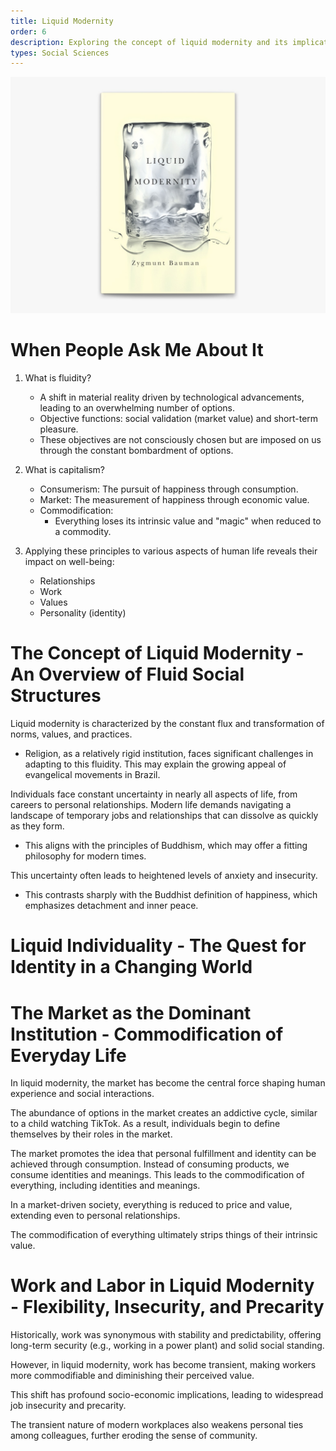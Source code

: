 ```yaml
---
title: Liquid Modernity
order: 6
description: Exploring the concept of liquid modernity and its implications on society.
types: Social Sciences
---
```


![alt text](image.png)

# When People Ask Me About It

1. What is fluidity?
   - A shift in material reality driven by technological advancements, leading to an overwhelming number of options.
   - Objective functions: social validation (market value) and short-term pleasure.
   - These objectives are not consciously chosen but are imposed on us through the constant bombardment of options.

2. What is capitalism?
   - Consumerism: The pursuit of happiness through consumption.
   - Market: The measurement of happiness through economic value.
   - Commodification:
     - Everything loses its intrinsic value and "magic" when reduced to a commodity.

3. Applying these principles to various aspects of human life reveals their impact on well-being:
   - Relationships
   - Work
   - Values
   - Personality (identity)

# The Concept of Liquid Modernity - An Overview of Fluid Social Structures

Liquid modernity is characterized by the constant flux and transformation of norms, values, and practices.
- Religion, as a relatively rigid institution, faces significant challenges in adapting to this fluidity. This may explain the growing appeal of evangelical movements in Brazil.

Individuals face constant uncertainty in nearly all aspects of life, from careers to personal relationships. Modern life demands navigating a landscape of temporary jobs and relationships that can dissolve as quickly as they form.
- This aligns with the principles of Buddhism, which may offer a fitting philosophy for modern times.

This uncertainty often leads to heightened levels of anxiety and insecurity.
- This contrasts sharply with the Buddhist definition of happiness, which emphasizes detachment and inner peace.

# Liquid Individuality - The Quest for Identity in a Changing World

# The Market as the Dominant Institution - Commodification of Everyday Life

In liquid modernity, the market has become the central force shaping human experience and social interactions.

The abundance of options in the market creates an addictive cycle, similar to a child watching TikTok. As a result, individuals begin to define themselves by their roles in the market.

The market promotes the idea that personal fulfillment and identity can be achieved through consumption. Instead of consuming products, we consume identities and meanings. This leads to the commodification of everything, including identities and meanings.

In a market-driven society, everything is reduced to price and value, extending even to personal relationships.

The commodification of everything ultimately strips things of their intrinsic value.

# Work and Labor in Liquid Modernity - Flexibility, Insecurity, and Precarity

Historically, work was synonymous with stability and predictability, offering long-term security (e.g., working in a power plant) and solid social standing.

However, in liquid modernity, work has become transient, making workers more commodifiable and diminishing their perceived value.

This shift has profound socio-economic implications, leading to widespread job insecurity and precarity.

The transient nature of modern workplaces also weakens personal ties among colleagues, further eroding the sense of community.